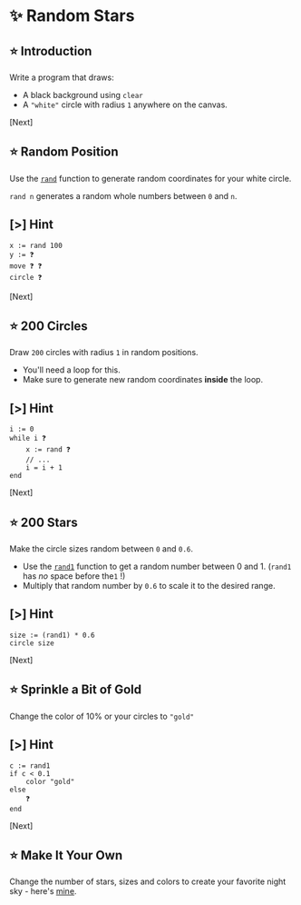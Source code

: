 # ✨ Random Stars

## ⭐ Introduction

Write a program that draws:

- A black background using `clear`
- A `"white"` circle with radius `1` anywhere on the canvas.

[Next]

## ⭐ Random Position

Use the [`rand`] function to generate random coordinates for your white circle.

`rand n` generates a random whole numbers between `0` and `n`.

## [>] Hint

```evy
x := rand 100
y := ❓
move ❓ ❓
circle ❓
```

[`rand`]: /docs/builtins.html#rand

[Next]

## ⭐ 200 Circles

Draw `200` circles with radius `1` in random positions.

- You'll need a loop for this.
- Make sure to generate new random coordinates **inside** the loop.

## [>] Hint

```evy
i := 0
while i ❓
    x := rand ❓
    // ...
    i = i + 1
end
```

[Next]

## ⭐ 200 Stars

Make the circle sizes random between `0` and `0.6`.

- Use the [`rand1`] function to get a random number between 0 and 1.
  (`rand1` has _no_ space before the`1` !)
- Multiply that random number by `0.6` to scale it to the desired range.

[`rand1`]: /docs/builtins.html#rand1

## [>] Hint

```evy
size := (rand1) * 0.6
circle size
```

[Next]

## ⭐ Sprinkle a Bit of Gold

Change the color of 10% or your circles to `"gold"`

## [>] Hint

```evy
c := rand1
if c < 0.1
    color "gold"
else
    ❓
end
```

[Next]

## ⭐ Make It Your Own

Change the number of stars, sizes and colors to create your
favorite night sky - here's [mine].

[mine]: https://play.evy.dev/#content=H4sIAAAAAAAAA2WO0QqDMAxF3/sVlz5tDqQ+yGDox7g2m8HOSnVT/360HUyRQMJNTi5XW2o85N02upOCcauhxNyyJTAqlEoJAFjCwTe9KaJc91I7694ecm55IhlXL/chLFmhFNbQE7d/4wc0Kqg8ya3T01mTjMiOtCHLA2qIhoH77o8fkE0u6k2cY4hyilnOyKDya3LW7LUljNmvUlDUYFxQiPD+BRnfw+AzAQAA
